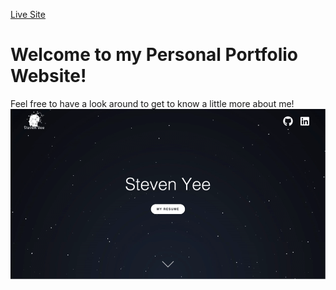 [Live Site](https://stevenyee123.github.io/)
# Welcome to my Personal Portfolio Website!
Feel free to have a look around to get to know a little more about me! 
![splash-gif](media/splash.gif)
